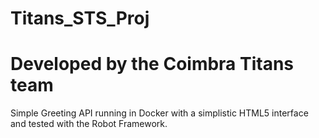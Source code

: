 # Titans_STS_Proj
# Developed by the Coimbra Titans team

Simple Greeting API running in Docker with a simplistic HTML5 interface and tested with the Robot Framework.
